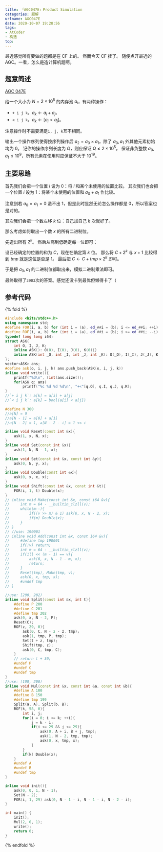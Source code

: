 ```yaml
---
title: 「AGC047E」Product Simulation
categories: 题解
urlname: AGC047E
date: 2020-10-07 19:28:56
tags:
- AtCoder
- 构造
top:
---
```


最近感觉所有要做的题都是在 CF 上的。
然而今天 CF 挂了。
随便点开最近的 AGC。一看，怎么是造计算机题啊。

## 题意简述

[AGC 047E](https://atcoder.jp/contests/agc047/tasks/agc047_e)

给一个大小为 $N=2\times 10^5$ 的内存池 $a_i$，有两种操作：
- `+ i j k`，$a_k\gets a_i + a_j$。
- `< i j k`，$a_k\gets [a_i < a_j]$。

注意操作时不需要满足`i, j, k`互不相同。

输出一个操作序列使得按序列操作后 $a_2 = a_0\times a_1$。除了 $a_0, a_1$ 外其他元素初始均为 $0$。
记你的操作序列长度为 $Q$，则应保证 $Q\le 2\times 10^5$。
保证非负整数 $a_0,a_1\le 10^9$，所有元素在使用时应保证不大于 $10^{19}$。

<!-- more -->

## 主要思路

首先我们会把一个位置 $i$ 设为 $0$：将 $i$ 和某个未使用的位置比较。
其次我们也会把一个位置 $i$ 设为 $1$：将某个未使用的位置和 $a_0 + a_1$ 作比较。

注意到若 $a_0 = a_1 = 0$ 造不出 $1$，但是此时显然无论怎么操作都是 $0$，所以答案也是对的。

其次我们会把一个数左移 $k$ 位：自己加自己 $k$ 次就好了。

那么考虑如何取出一个数 $x$ 的所有二进制位。

先造出所有 $2^k$。
然后从高到低确定每一位即可：

设已经确定的位置的和为 $C$，现在在确定第 $k$ 位。
那么将 $C + 2^k$ 与 $x + 1$ 比较得到 $tmp$ 就是这位是否是 $1$。
最后把 $C\gets C + tmp\times 2^k$ 即可。

于是把 $a_0, a_1$ 的二进制位都取出来，模拟二进制乘法即可。

最终取得了`3903`次的答案。感觉还没卡到最优但懒得卡了（

## 参考代码

{% fold %}
```cpp
#include <bits/stdc++.h>
using namespace std;
#define FOR(i, a, b) for (int i = (a), ed_##i = (b); i <= ed_##i; ++i)
#define ROF(i, a, b) for (int i = (a), ed_##i = (b); i >= ed_##i; --i)
typedef long long i64;
struct ASK{
    int O, I, J, K;
    inline ASK(): O(0), I(0), J(0), K(0){}
    inline ASK(int _O, int _I, int _J, int _K): O(_O), I(_I), J(_J), K(_K){}
};
vector<ASK> ans;
#define ask(o, i, j, k) ans.push_back(ASK(o, i, j, k))
inline void write(){
    printf("%d\n", (int)ans.size());
    for(ASK q: ans)
        printf("%c %d %d %d\n", "+<"[q.O], q.I, q.J, q.K);
}
//`+ i j k`: a[k] = a[i] + a[j]
//`< i j k`: a[k] = bool(a[i] < a[j])

#define N 300
//a[N] = 0
//a[N - 1] = a[0] + a[1]
//a[N - 2] = 1, a[N - 2 - i] = 1 << i

inline void Reset(const int &x){
    ask(1, x, N, x);
}
inline void Set(const int &x){
    ask(1, N, N - 1, x);
}
inline void Set(const int &x, const int &y){
    ask(0, N, y, x);
}
inline void Double(const int &x){
    ask(0, x, x, x);
}
inline void Shift(const int &x, const int &t){
    FOR(i, 1, t) Double(x);
}
// inline void Make(const int &x, const i64 &v){
//     int m = 64 - __builtin_clzll(v);
//     while(m--){
//         if((v >> m) & 1) ask(0, x, N - 2, x);
//         if(m) Double(x);
//     }
// }
// //use: 190001
// inline void Add(const int &x, const i64 &v){
//     #define tmp 190001
//     if(!v) return;
//     int m = 64 - __builtin_clzll(v);
//     if(1ll << (m - 1) == v){
//         ask(0, x, N - 1 - m, x);
//         return;
//     }
//     Reset(tmp), Make(tmp, v);
//     ask(0, x, tmp, x);
//     #undef tmp
// }

//use: [200, 202)
inline void Split(const int &x, int t){
    #define P 200
    #define C 201
    #define tmp 202
    ask(0, x, N - 2, P);
    Reset(C);
    ROF(z, 29, 0){
        ask(0, C, N - 2 - z, tmp);
        ask(1, tmp, P, tmp);
        Set(t + z, tmp);
        Shift(tmp, z);
        ask(0, C, tmp, C);
    }
    // return t + 30;
    #undef P
    #undef C
    #undef tmp
}
//use: [100, 200)
inline void Mul(const int &x, const int &a, const int &b){
    #define A 100
    #define B 150
    #define tmp 199
    Split(a, A), Split(b, B);
    ROF(k, 58, 0){
        int i, j;
        for(i = 0; i <= k; ++i){
            j = k - i;
            if(i <= 29 && j <= 29){
                ask(0, A + i, B + j, tmp);
                ask(1, N - 2, tmp, tmp);
                ask(0, x, tmp, x);
            }
        }
        if(k) Double(x);
    }
    #undef A
    #undef B
    #undef tmp
}

inline void init(){
    ask(0, 0, 1, N - 1);
    Set(N - 2);
    FOR(i, 1, 29) ask(0, N - 1 - i, N - 1 - i, N - 2 - i);
}

int main() {
    init();
    Mul(2, 0, 1);
    write();
    return 0;
}
```
{% endfold %}